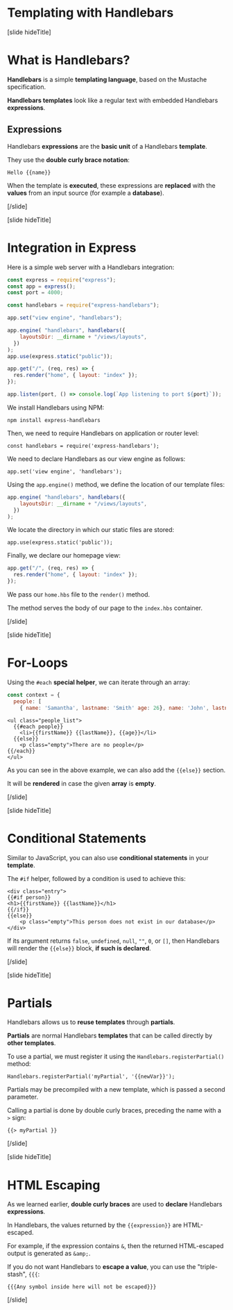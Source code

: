 # Templating with Handlebars

[slide hideTitle]
# What is Handlebars?

**Handlebars** is a simple **templating language**, based on the Mustache specification.

**Handlebars templates** look like a regular text with embedded Handlebars **expressions**.

## Expressions

Handlebars **expressions** are the **basic unit** of a Handlebars **template**.

They use the **double curly brace notation**:

`Hello {{name}}`

When the template is **executed**, these expressions are **replaced** with the **values** from an input source (for example a **database**).

[/slide]

[slide hideTitle]
# Integration in Express

Here is a simple web server with a Handlebars integration:

```js
const express = require("express");
const app = express();
const port = 4000;

const handlebars = require("express-handlebars");

app.set("view engine", "handlebars");

app.engine( "handlebars", handlebars({
    layoutsDir: __dirname + "/views/layouts",
  })
);
app.use(express.static("public"));

app.get("/", (req, res) => {
  res.render("home", { layout: "index" });
});

app.listen(port, () => console.log(`App listening to port ${port}`));
```

We install Handlebars using NPM:

`npm install express-handlebars`

Then, we need to require Handlebars on application or router level:

`const handlebars = require('express-handlebars');`

We need to declare Handlebars as our view engine as follows:

`app.set('view engine', 'handlebars');`

Using the `app.engine()` method, we define the location of our template files:

```js
app.engine( "handlebars", handlebars({
    layoutsDir: __dirname + "/views/layouts",
  })
);
```

We locate the directory in which our static files are stored:

`app.use(express.static('public'));`

Finally, we declare our homepage view:

```js
app.get("/", (req, res) => {
  res.render("home", { layout: "index" });
});
```

We pass our `home.hbs` file to the `render()` method.

The method serves the body of our page to the `index.hbs` container.

[/slide]

[slide hideTitle]
# For-Loops

Using the `#each` **special helper**, we can iterate through an array:

```js
const context = {
  people: [
    { name: 'Samantha', lastname: 'Smith' age: 26}, name: 'John', lastname: 'Peterson' age: 34}]};

```

```
<ul class="people_list">
  {{#each people}}
    <li>{{firstName}} {{lastName}}, {{age}}</li>
  {{else}}
    <p class="empty">There are no people</p>
{{/each}}
</ul>
```

As you can see in the above example, we can also add the `{{else}}` section.

It will be **rendered** in case the given **array** is **empty**.

[/slide]

[slide hideTitle]
# Conditional Statements

Similar to JavaScript, you can also use **conditional statements** in your **template**.

The `#if` helper, followed by a condition is used to achieve this:

```
<div class="entry">
{{#if person}}
<h1>{{firstName}} {{lastName}}</h1>
{{/if}}
{{else}}
    <p class="empty">This person does not exist in our database</p>
</div>
```

If its argument returns `false`, `undefined`, `null`, `""`, `0`, or `[]`, then Handlebars will render the `{{else}}` block, **if such is declared**.

[/slide]

[slide hideTitle]
# Partials

Handlebars allows us to **reuse templates** through **partials**.

**Partials** are normal Handlebars **templates** that can be called directly by **other templates**.

To use a partial, we must register it using the `Handlebars.registerPartial()` method:

`Handlebars.registerPartial('myPartial', '{{newVar}}');`

Partials may be precompiled with a new template, which is passed a second parameter.

Calling a partial is done by double curly braces, preceding the name with a `>` sign:

`{{> myPartial }}`

[/slide]

[slide hideTitle]
# HTML Escaping

As we learned earlier, **double curly braces** are used to **declare** Handlebars **expressions**.

In Handlebars, the values returned by the `{{expression}}` are HTML\-escaped.

For example, if the expression contains `&`, then the returned HTML-escaped output is generated as `&amp;`.

If you do not want Handlebars to **escape a value**, you can use the "triple-stash", `{{{`:

`{{{Any symbol inside here will not be escaped}}}`

[/slide]
